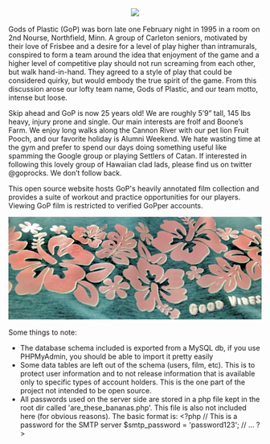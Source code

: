<div style="text-align:center"><img src="http://collegechampionships.usaultimate.org/wp-content/uploads/2017/05/CarletonGOP_M_2019.jpg" /></div>


Gods of Plastic (GoP) was born late one February night in 1995 in a room on 2nd Nourse, Northfield, Minn. A group of Carleton seniors, motivated by their love of Frisbee and a desire for a level of play higher than intramurals, conspired to form a team around the idea that enjoyment of the game and a higher level of competitive play should not run screaming from each other, but walk hand-in-hand. They agreed to a style of play that could be considered quirky, but would embody the true spirit of the game. From this discussion arose our lofty team name, Gods of Plastic, and our team motto, intense but loose.

Skip ahead and GoP is now 25 years old! We are roughly 5’9” tall, 145 lbs heavy, injury prone and single. Our main interests are frolf and Boone’s Farm. We enjoy long walks along the Cannon River with our pet lion Fruit Pooch, and our favorite holiday is Alumni Weekend. We hate wasting time at the gym and prefer to spend our days doing something useful like spamming the Google group or playing Settlers of Catan. If interested in following this lovely group of Hawaiian clad lads, please find us on twitter @goprocks. We don’t follow back.

This open source website hosts GoP's heavily annotated film collection and provides a suite of workout and practice opportunities for our players. Viewing GoP film is restricted to verified GoPper accounts.

<div style="text-align:center"><img src="https://raw.githubusercontent.com/Ulthran/GoPWebsite/master/assets/gvo.jpg" /></div>

Some things to note:

 - The database schema included is exported from a MySQL db, if you use PHPMyAdmin, you should be able to import it pretty easily
 - Some data tables are left out of the schema (users, film, etc). This is to protect user information and to not release information that is available only to specific types of account holders. This is the one part of the project not intended to be open source.
 - All passwords used on the server side are stored in a php file kept in the root dir called 'are_these_bananas.php'. This file is also not included here (for obvious reasons). The basic format is:
    \<\?php
       // This is a password for the SMTP server
       $smtp_password = 'password123';
       // ...
    \?\>

